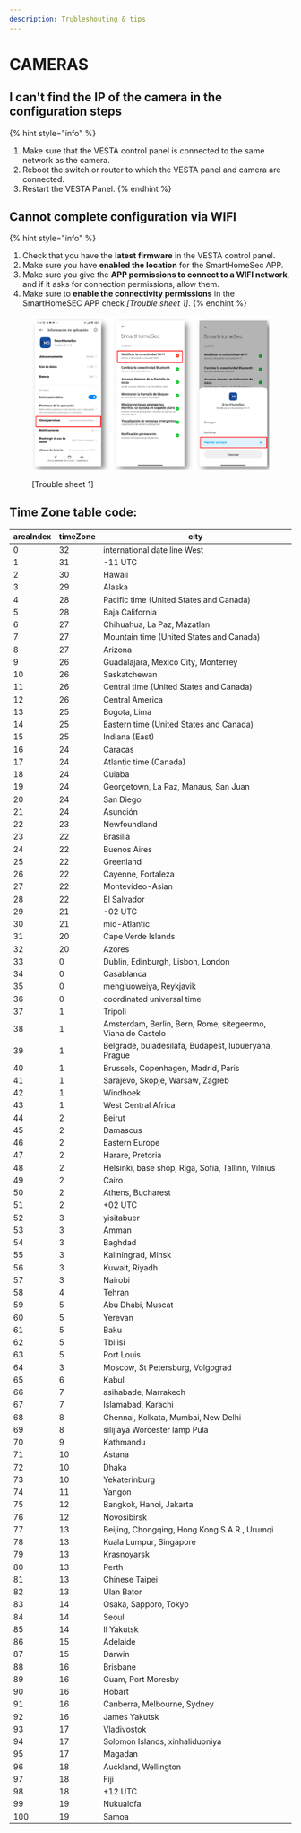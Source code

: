 ```yaml
---
description: Trubleshouting & tips
---
```


# CAMERAS

## I can't find the IP of the camera in the configuration steps

{% hint style="info" %}
1. Make sure that the VESTA control panel is connected to the same network as the camera.
2. Reboot the switch or router to which the VESTA panel and camera are connected.&#x20;
3. Restart the VESTA Panel.
{% endhint %}



## Cannot complete configuration via WIFI

{% hint style="info" %}
1. Check that you have the **latest firmware** in the VESTA control panel.&#x20;
2. Make sure you have **enabled the location** for the SmartHomeSec APP.&#x20;
3. Make sure you give the **APP permissions to connect to a WIFI network**, and if it asks for connection permissions, allow them.&#x20;
4. Make sure to **enable the connectivity permissions** in the SmartHomeSEC APP check _\[Trouble sheet 1]_.
{% endhint %}

<figure><img src="../.gitbook/assets/image (15) (1) (1) (1) (1) (1) (1) (1) (1) (1) (1).png" alt=""><figcaption><p>[Trouble sheet 1]</p></figcaption></figure>





## Time Zone table code:

| areaIndex | timeZone | city                                                        |
| --------- | -------- | ----------------------------------------------------------- |
| 0         | 32       | international date line West                                |
| 1         | 31       | -11 UTC                                                     |
| 2         | 30       | Hawaii                                                      |
| 3         | 29       | Alaska                                                      |
| 4         | 28       | Pacific time (United States and Canada)                     |
| 5         | 28       | Baja California                                             |
| 6         | 27       | Chihuahua, La Paz, Mazatlan                                 |
| 7         | 27       | Mountain time (United States and Canada)                    |
| 8         | 27       | Arizona                                                     |
| 9         | 26       | Guadalajara, Mexico City, Monterrey                         |
| 10        | 26       | Saskatchewan                                                |
| 11        | 26       | Central time (United States and Canada)                     |
| 12        | 26       | Central America                                             |
| 13        | 25       | Bogota, Lima                                                |
| 14        | 25       | Eastern time (United States and Canada)                     |
| 15        | 25       | Indiana (East)                                              |
| 16        | 24       | Caracas                                                     |
| 17        | 24       | Atlantic time (Canada)                                      |
| 18        | 24       | Cuiaba                                                      |
| 19        | 24       | Georgetown, La Paz, Manaus, San Juan                        |
| 20        | 24       | San Diego                                                   |
| 21        | 24       | Asunción                                                    |
| 22        | 23       | Newfoundland                                                |
| 23        | 22       | Brasilia                                                    |
| 24        | 22       | Buenos Aires                                                |
| 25        | 22       | Greenland                                                   |
| 26        | 22       | Cayenne, Fortaleza                                          |
| 27        | 22       | Montevideo-Asian                                            |
| 28        | 22       | El Salvador                                                 |
| 29        | 21       | -02 UTC                                                     |
| 30        | 21       | mid-Atlantic                                                |
| 31        | 20       | Cape Verde Islands                                          |
| 32        | 20       | Azores                                                      |
| 33        | 0        | Dublin, Edinburgh, Lisbon, London                           |
| 34        | 0        | Casablanca                                                  |
| 35        | 0        | mengluoweiya, Reykjavik                                     |
| 36        | 0        | coordinated universal time                                  |
| 37        | 1        | Tripoli                                                     |
| 38        | 1        | Amsterdam, Berlin, Bern, Rome, sitegeermo, Viana do Castelo |
| 39        | 1        | Belgrade, buladesilafa, Budapest, lubueryana, Prague        |
| 40        | 1        | Brussels, Copenhagen, Madrid, Paris                         |
| 41        | 1        | Sarajevo, Skopje, Warsaw, Zagreb                            |
| 42        | 1        | Windhoek                                                    |
| 43        | 1        | West Central Africa                                         |
| 44        | 2        | Beirut                                                      |
| 45        | 2        | Damascus                                                    |
| 46        | 2        | Eastern Europe                                              |
| 47        | 2        | Harare, Pretoria                                            |
| 48        | 2        | Helsinki, base shop, Riga, Sofia, Tallinn, Vilnius          |
| 49        | 2        | Cairo                                                       |
| 50        | 2        | Athens, Bucharest                                           |
| 51        | 2        | +02 UTC                                                     |
| 52        | 3        | yisitabuer                                                  |
| 53        | 3        | Amman                                                       |
| 54        | 3        | Baghdad                                                     |
| 55        | 3        | Kaliningrad, Minsk                                          |
| 56        | 3        | Kuwait, Riyadh                                              |
| 57        | 3        | Nairobi                                                     |
| 58        | 4        | Tehran                                                      |
| 59        | 5        | Abu Dhabi, Muscat                                           |
| 60        | 5        | Yerevan                                                     |
| 61        | 5        | Baku                                                        |
| 62        | 5        | Tbilisi                                                     |
| 63        | 5        | Port Louis                                                  |
| 64        | 3        | Moscow, St Petersburg, Volgograd                            |
| 65        | 6        | Kabul                                                       |
| 66        | 7        | asihabade, Marrakech                                        |
| 67        | 7        | Islamabad, Karachi                                          |
| 68        | 8        | Chennai, Kolkata, Mumbai, New Delhi                         |
| 69        | 8        | silijiaya Worcester lamp Pula                               |
| 70        | 9        | Kathmandu                                                   |
| 71        | 10       | Astana                                                      |
| 72        | 10       | Dhaka                                                       |
| 73        | 10       | Yekaterinburg                                               |
| 74        | 11       | Yangon                                                      |
| 75        | 12       | Bangkok, Hanoi, Jakarta                                     |
| 76        | 12       | Novosibirsk                                                 |
| 77        | 13       | Beijing, Chongqing, Hong Kong S.A.R., Urumqi                |
| 78        | 13       | Kuala Lumpur, Singapore                                     |
| 79        | 13       | Krasnoyarsk                                                 |
| 80        | 13       | Perth                                                       |
| 81        | 13       | Chinese Taipei                                              |
| 82        | 13       | Ulan Bator                                                  |
| 83        | 14       | Osaka, Sapporo, Tokyo                                       |
| 84        | 14       | Seoul                                                       |
| 85        | 14       | Il Yakutsk                                                  |
| 86        | 15       | Adelaide                                                    |
| 87        | 15       | Darwin                                                      |
| 88        | 16       | Brisbane                                                    |
| 89        | 16       | Guam, Port Moresby                                          |
| 90        | 16       | Hobart                                                      |
| 91        | 16       | Canberra, Melbourne, Sydney                                 |
| 92        | 16       | James Yakutsk                                               |
| 93        | 17       | Vladivostok                                                 |
| 94        | 17       | Solomon Islands, xinhaliduoniya                             |
| 95        | 17       | Magadan                                                     |
| 96        | 18       | Auckland, Wellington                                        |
| 97        | 18       | Fiji                                                        |
| 98        | 18       | +12 UTC                                                     |
| 99        | 19       | Nukualofa                                                   |
| 100       | 19       | Samoa                                                       |

